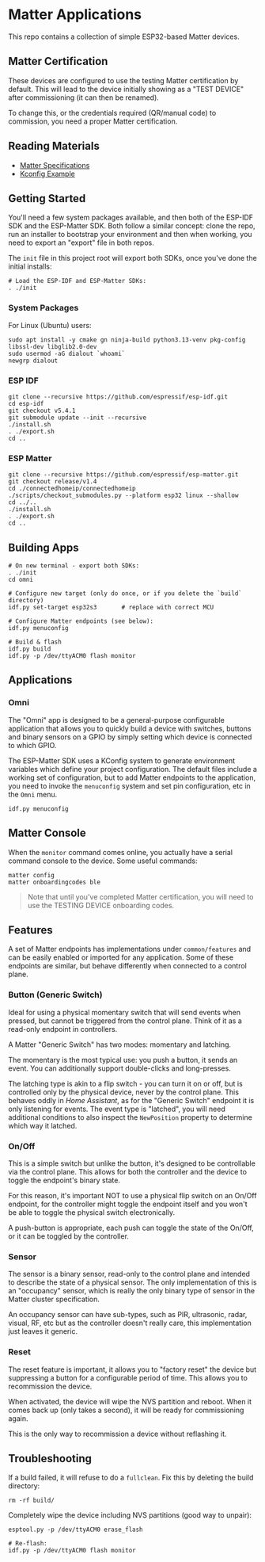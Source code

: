 Matter Applications
===================
This repo contains a collection of simple ESP32-based Matter devices.

Matter Certification
--------------------
These devices are configured to use the testing Matter certification by default. This will lead to the device 
initially showing as a "TEST DEVICE" after commissioning (it can then be renamed).

To change this, or the credentials required (QR/manual code) to commission, you need a proper Matter certification.

Reading Materials
-----------------
* [Matter Specifications](https://handbook.buildwithmatter.com/specification/)
* [Kconfig Example](https://github.com/espressif/esp-idf/blob/master/examples/common_components/protocol_examples_common/Kconfig.projbuild)

Getting Started
---------------
You'll need a few system packages available, and then both of the ESP-IDF SDK and the ESP-Matter SDK. Both follow
a similar concept: clone the repo, run an installer to bootstrap your environment and then when working, you need
to export an "export" file in both repos.

The `init` file in this project root will export both SDKs, once you've done the initial installs:

    # Load the ESP-IDF and ESP-Matter SDKs:
    . ./init

### System Packages
For Linux (Ubuntu) users:

	sudo apt install -y cmake gn ninja-build python3.13-venv pkg-config libssl-dev libglib2.0-dev
	sudo usermod -aG dialout `whoami`
	newgrp dialout

### ESP IDF

	git clone --recursive https://github.com/espressif/esp-idf.git
	cd esp-idf
	git checkout v5.4.1
	git submodule update --init --recursive
	./install.sh
	. ./export.sh
	cd ..

### ESP Matter
	
	git clone --recursive https://github.com/espressif/esp-matter.git
	git checkout release/v1.4
	cd ./connectedhomeip/connectedhomeip
	./scripts/checkout_submodules.py --platform esp32 linux --shallow
	cd ../..
	./install.sh
	. ./export.sh
	cd ..

Building Apps
-------------

    # On new terminal - export both SDKs:
    . ./init
    cd omni
	
    # Configure new target (only do once, or if you delete the `build` directory)
	idf.py set-target esp32s3		# replace with correct MCU

	# Configure Matter endpoints (see below):
	idf.py menuconfig

	# Build & flash
	idf.py build 
	idf.py -p /dev/ttyACM0 flash monitor

Applications
------------
### Omni
The "Omni" app is designed to be a general-purpose configurable application that allows you to quickly build a device
with switches, buttons and binary sensors on a GPIO by simply setting which device is connected to which GPIO.

The ESP-Matter SDK uses a KConfig system to generate environment variables which define your project configuration.
The default files include a working set of configuration, but to add Matter endpoints to the application, you need to
invoke the `menuconfig` system and set pin configuration, etc in the `Omni` menu.

    idf.py menuconfig

Matter Console
--------------
When the `monitor` command comes online, you actually have a serial command console to the device. Some useful
commands:

	matter config
	matter onboardingcodes ble

> Note that until you've completed Matter certification, you will need to use the TESTING DEVICE onboarding codes.

Features
--------
A set of Matter endpoints has implementations under `common/features` and can be easily enabled or imported for any
application. Some of these endpoints are similar, but behave differently when connected to a control plane.

### Button (Generic Switch)
Ideal for using a physical momentary switch that will send events when pressed, but cannot be triggered from the
control plane. Think of it as a read-only endpoint in controllers.

A Matter "Generic Switch" has two modes: momentary and latching. 

The momentary is the most typical use: you push a button, it sends an event. You can additionally support double-clicks
and long-presses. 

The latching type is akin to a flip switch - you can turn it on or off, but is controlled only by the physical device, 
never by the control plane. This behaves oddly in _Home Assistant_, as for the "Generic Switch" endpoint it is only 
listening for events. The event type is "latched", you will need additional conditions to also inspect the 
`NewPosition` property to determine which way it latched.

### On/Off
This is a simple switch but unlike the button, it's designed to be controllable via the control plane. This allows
for both the controller and the device to toggle the endpoint's binary state.

For this reason, it's important NOT to use a physical flip switch on an On/Off endpoint, for the controller might 
toggle the endpoint itself and you won't be able to toggle the physical switch electronically. 

A push-button is appropriate, each push can toggle the state of the On/Off, or it can be toggled by the controller.

### Sensor
The sensor is a binary sensor, read-only to the control plane and intended to describe the state of a physical sensor.
The only implementation of this is an "occupancy" sensor, which is really the only binary type of sensor in the Matter
cluster specification.

An occupancy sensor can have sub-types, such as PIR, ultrasonic, radar, visual, RF, etc but as the controller doesn't
really care, this implementation just leaves it generic.

### Reset
The reset feature is important, it allows you to "factory reset" the device but suppressing a button for a configurable
period of time. This allows you to recommission the device.

When activated, the device will wipe the NVS partition and reboot. When it comes back up (only takes a second), it
will be ready for commissioning again.

This is the only way to recommission a device without reflashing it.

Troubleshooting
---------------
If a build failed, it will refuse to do a `fullclean`. Fix this by deleting the build directory:

    rm -rf build/

Completely wipe the device including NVS partitions (good way to unpair):

    esptool.py -p /dev/ttyACM0 erase_flash
    
    # Re-flash:
    idf.py -p /dev/ttyACM0 flash monitor


